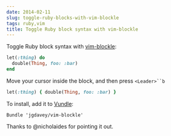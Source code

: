 ```yaml
---
date: 2014-02-11
slug: toggle-ruby-blocks-with-vim-blockle
tags: ruby,vim
title: Toggle Ruby block syntax with vim-blockle
---
```


Toggle Ruby block syntax with [vim-blockle](https://github.com/jgdavey/vim-blockle):

```rb
let(:thing) do
  double(Thing, foo: :bar)
end
```
Move your cursor inside the block, and then press `<Leader>``b`

```rb
let(:thing) { double(Thing, foo: :bar) }
```

To install, add it to [Vundle](https://github.com/gmarik/Vundle.vim):

```viml
Bundle 'jgdavey/vim-blockle'
```

Thanks to @nicholaides for pointing it out.
